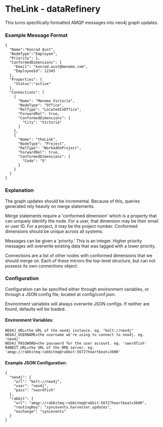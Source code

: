 # TheLink - dataRefinery

This turns specifically formatted AMQP messages into neo4j graph updates.

### Example Message Format
```
{
  "Name":"Konrad Aust",
  "NodeType":"Employee",
  "Priority": 1,
  "ConformedDimensions": {
    "Email": "konrad.aust@menome.com",
    "EmployeeId": 12345
  },
  "Properties": {
    "Status":"active"
  },
  "Connections": [
    {
      "Name": "Menome Victoria",
      "NodeType": "Office",
      "RelType": "LocatedInOffice",
      "ForwardRel": true,
      "ConformedDimensions": {
        "City": "Victoria"
      }
    },
    {
      "Name": "theLink",
      "NodeType": "Project",
      "RelType": "WorkedOnProject",
      "ForwardRel": true,
      "ConformedDimensions": {
        "Code": "5"
      }
    }
  ]
}
```

### Explanation

The graph updates should be incremental. Because of this, queries generated rely heavily on merge statements.

Merge statements require a 'conformed dimension' which is a property that can uniquely identify the node. For a user, that dimension may be their email or user ID. For a project, it may be the project number. Conformed dimensions should be unique across all systems.

Messages can be given a 'priority.' This is an integer. Higher priority messages will overwrite existing data that was tagged with a lower priority.

Connections are a list of other nodes with conformed dimensions that we should merge on. 
Each of these mirrors the top-level structure, but can not possess its own connections object.

### Configuration

Configuration can be specified either through environment variables, or through a JSON config file, located at config/conf.json.

Environment variables will always overwrite JSON configs. If neither are found, defaults will be loaded.

#### Environment Variables:
```
NEO4J_URL=the URL of the neo4j instance. eg. "bolt://neo4j"
NEO4J_USERNAME=the username we're using to connect to neo4j. eg. 'neo4j'
NEO4J_PASSWORD=the password for the user account. eg. 'swordfish'
RABBIT_URL=the URL of the RMQ server. eg. 'amqp://rabbitmq:rabbitmq@rabbit:5672?heartbeat=3600'
```

#### Example JSON Configuration:
```
{
  "neo4j": {
    "url": "bolt://neo4j",
    "user": "neo4j",
    "pass": "swordfish"
  },
  "rabbit": {
    "url": "amqp://rabbitmq:rabbitmq@rabbit:5672?heartbeat=3600",
    "routingKey": "syncevents.harvester.updates",
    "exchange": "syncevents"
  }
}
```